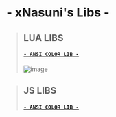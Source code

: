 # - xNasuni's Libs -
>## LUA LIBS
>#### [`- ANSI COLOR LIB -`](https://github.com/xNasuni/libs/blob/main/lua/ansicolors.lua)
>![image](https://user-images.githubusercontent.com/62818119/139148753-b754086c-a0c5-4ae9-9410-6afca3ab7eb0.png)


>## JS LIBS
>#### [`- ANSI COLOR LIB -`](https://github.com/xNasuni/libs/blob/main/js/ansicolors.js)
